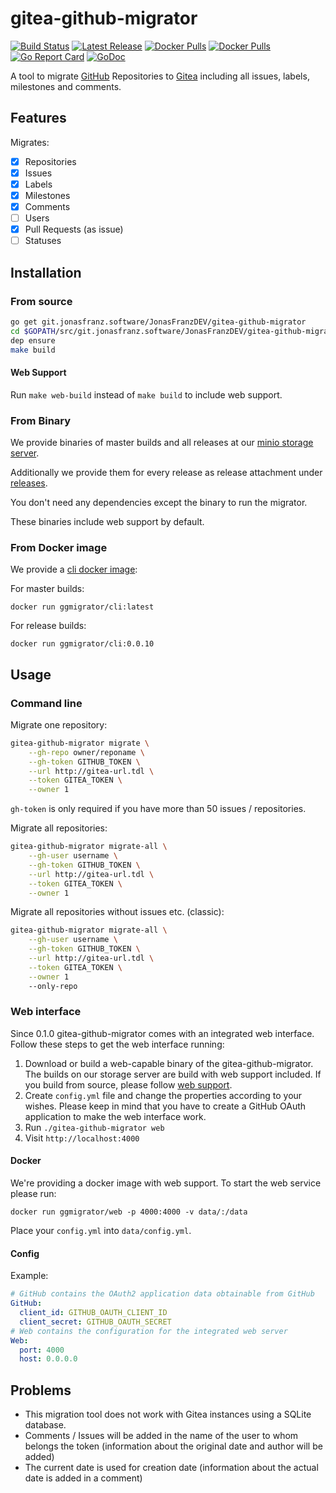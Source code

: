 # gitea-github-migrator

[![Build Status](https://drone.jonasfranz.software/api/badges/JonasFranzDEV/gitea-github-migrator/status.svg)](https://drone.jonasfranz.software/JonasFranzDEV/gitea-github-migrator)
[![Latest Release](https://img.shields.io/badge/dynamic/json.svg?label=release&url=https%3A%2F%2Fgit.jonasfranz.software%2Fapi%2Fv1%2Frepos%2FJonasFranzDEV%2Fgitea-github-migrator%2Freleases&query=%24%5B0%5D.tag_name)](https://git.jonasfranz.software/JonasFranzDEV/gitea-github-migrator/releases)
[![Docker Pulls](https://img.shields.io/docker/pulls/ggmigrator/cli.svg)](https://hub.docker.com/r/ggmigrator/cli/)
[![Docker Pulls](https://img.shields.io/docker/pulls/ggmigrator/web.svg)](https://hub.docker.com/r/ggmigrator/web/)
[![Go Report Card](https://goreportcard.com/badge/git.jonasfranz.software/JonasFranzDEV/gitea-github-migrator)](https://goreportcard.com/report/git.jonasfranz.software/JonasFranzDEV/gitea-github-migrator)
[![GoDoc](https://godoc.org/git.jonasfranz.software/JonasFranzDEV/gitea-github-migrator?status.svg)](https://godoc.org/git.jonasfranz.software/JonasFranzDEV/gitea-github-migrator)


A tool to migrate [GitHub](https://github.com) Repositories to [Gitea](https://gitea.io) including all issues, labels, milestones
and comments.

## Features

Migrates:

- [x] Repositories
- [x] Issues
- [x] Labels
- [x] Milestones
- [x] Comments
- [ ] Users
- [x] Pull Requests (as issue)
- [ ] Statuses

## Installation

### From source

```bash
go get git.jonasfranz.software/JonasFranzDEV/gitea-github-migrator
cd $GOPATH/src/git.jonasfranz.software/JonasFranzDEV/gitea-github-migrator
dep ensure
make build
```
#### Web Support

Run `make web-build` instead of `make build` to include web support.

### From Binary
We provide binaries of master builds and all releases at our [minio storage server](https://storage.h.jonasfranz.software/minio/gitea-github-migrator/dist/).

Additionally we provide them for every release as release attachment under [releases](https://git.jonasfranz.software/JonasFranzDEV/gitea-github-migrator/releases).

You don't need any dependencies except the binary to run the migrator.

These binaries include web support by default.

### From Docker image

We provide a [cli docker image](https://hub.docker.com/r/ggmigrator/cli/):

For master builds:
```docker
docker run ggmigrator/cli:latest
```

For release builds:
```docker
docker run ggmigrator/cli:0.0.10
```


## Usage

### Command line

Migrate one repository:

```bash
gitea-github-migrator migrate \
    --gh-repo owner/reponame \
    --gh-token GITHUB_TOKEN \
    --url http://gitea-url.tdl \
    --token GITEA_TOKEN \
    --owner 1
```

`gh-token` is only required if you have more than 50 issues / repositories.

Migrate all repositories:

```bash
gitea-github-migrator migrate-all \
    --gh-user username \
    --gh-token GITHUB_TOKEN \
    --url http://gitea-url.tdl \
    --token GITEA_TOKEN \
    --owner 1
```

Migrate all repositories without issues etc. (classic):

```bash
gitea-github-migrator migrate-all \
    --gh-user username \
    --gh-token GITHUB_TOKEN \
    --url http://gitea-url.tdl \
    --token GITEA_TOKEN \
    --owner 1
    --only-repo
```

### Web interface

Since 0.1.0 gitea-github-migrator comes with an integrated web interface.
Follow these steps to get the web interface running:

1. Download or build a web-capable binary of the gitea-github-migrator. The builds on our storage server are build with web support included.
If you build from source, please follow [web support](#web-support).
2. Create `config.yml` file and change the properties according to your wishes. Please keep in mind that
you have to create a GitHub OAuth application to make the web interface work.
3. Run `./gitea-github-migrator web`
4. Visit `http://localhost:4000`

#### Docker

We're providing a docker image with web support. To start the web service please run:
```docker
docker run ggmigrator/web -p 4000:4000 -v data/:/data
```
Place your `config.yml` into `data/config.yml`.

#### Config
Example:
```yaml
# GitHub contains the OAuth2 application data obtainable from GitHub
GitHub:
  client_id: GITHUB_OAUTH_CLIENT_ID
  client_secret: GITHUB_OAUTH_SECRET
# Web contains the configuration for the integrated web server
Web:
  port: 4000
  host: 0.0.0.0
```

## Problems

- This migration tool does not work with Gitea instances using a SQLite database.
- Comments / Issues will be added in the name of the user to whom belongs the token (information about the original date and author will be added)
- The current date is used for creation date (information about the actual date is added in a comment)
